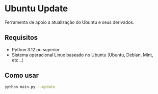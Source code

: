 # Ubuntu Update
Ferramenta de apoio a atualização do Ubuntu e seus derivados.

## Requisitos
- Python 3.12 ou superior
- Sistema operacional Linux baseado no Ubuntu (Ubuntu, Debian, Mint, etc...)

## Como usar
```sh
python main.py --update
```